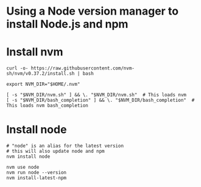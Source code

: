 # Using a Node version manager to install Node.js and npm

# Install nvm
    curl -o- https://raw.githubusercontent.com/nvm-sh/nvm/v0.37.2/install.sh | bash
    
    export NVM_DIR="$HOME/.nvm"
    
    [ -s "$NVM_DIR/nvm.sh" ] && \. "$NVM_DIR/nvm.sh"  # This loads nvm
    [ -s "$NVM_DIR/bash_completion" ] && \. "$NVM_DIR/bash_completion"  # This loads nvm bash_completion

# Install node
    # "node" is an alias for the latest version
    # this will also update node and npm
    nvm install node 

    nvm use node
    nvm run node --version
    nvm install-latest-npm
